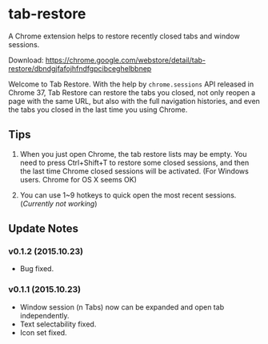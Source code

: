 # tab-restore

A Chrome extension helps to restore recently closed tabs and window sessions.

Download: https://chrome.google.com/webstore/detail/tab-restore/dbndgjfafojhfndfgpcibceghelbbnep

Welcome to Tab Restore. With the help by `chrome.sessions` API released in Chrome 37, Tab Restore can restore the tabs you closed, not only reopen a page with the same URL, but also with the full navigation histories, and even the tabs you closed in the last time you using Chrome.

## Tips ##

1. When you just open Chrome, the tab restore lists may be empty. You need to press Ctrl+Shift+T to restore some closed sessions, and then the last time Chrome closed sessions will be activated. (For Windows users. Chrome for OS X seems OK)

2. You can use 1~9 hotkeys to quick open the most recent sessions. (*Currently not working*)

## Update Notes ##

### v0.1.2 (2015.10.23) ###

* Bug fixed.

### v0.1.1 (2015.10.23) ###

* Window session (n Tabs) now can be expanded and open tab independently.
* Text selectability fixed.
* Icon set fixed.

